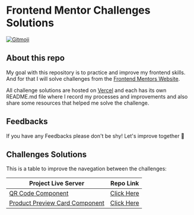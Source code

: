 # Frontend Mentor Challenges Solutions

<a href="https://gitmoji.dev">
  <img src="https://img.shields.io/badge/gitmoji-%20😜%20😍-FFDD67.svg?style=flat-square" alt="Gitmoji">
</a>

## About this repo

My goal with this repository is to practice and improve my frontend skills. And for that I will solve challenges from the [Frontend Mentors Website](https://www.frontendmentor.io/home).

All challenge solutions are hosted on [Vercel](https://vercel.com/) and each has its own README.md file where I record my processes and improvements and also share some resources that helped me solve the challenge.

## Feedbacks

If you have any Feedbacks please don't be shy! Let's improve together 🚀

## Challenges Solutions

This is a table to improve the navegation between the challenges:

| Project Live Server | Repo Link |
|---------------------|-----------|
| [QR Code Component](https://qr-code-component-miguelbcodes.vercel.app/) | [Click Here](https://github.com/miguelbcodes/Frontend-Mentor-Challenges/tree/main/challenges/qr-code-component) |
| [Product Preview Card Component](https://product-preview-card-component-miguelbcodes.vercel.app/) | [Click Here](https://github.com/miguelbcodes/Frontend-Mentor-Challenges/tree/main/challenges/product-preview-card-component) |